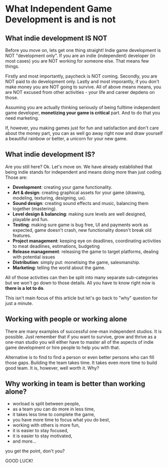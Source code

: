 # What Independent Game Development is and is not

## What indie development IS NOT

Before you move on, lets get one thing straight!
Indie game development is NOT "development only". If you are an indie (independent) developer (in most cases) you are NOT working for someone else. That means few things. 

Firstly and most importantly, paycheck is NOT coming. Secondly, you are NOT paid to do development only. Lastly and most imporantly, if you don't make money you are NOT going to survive.
All of above means means, you are NOT excused from other activities - your life and career depdens on those.

Assuming you are actually thinking seriously of being fulltime independent game developer, **monetizing your game is critical** part. And to do that you need marketing.

If, however, you making games just for fun and satisfaction and don't care about the money part, you can as well go away right now and draw yourself a beautiful rainbow or better, a unicorn for your new game.

## What indie development IS?

Are you still here? Ok. Let's move on. 
We have already established that being indie stands for independent and means doing more than just coding. Those are:

- **Development**: creating your game functionality.
- **Art & design**: creating graphical assets for your game (drawing, modeling, texturing, designing, ux).
- **Sound design**: creating sound effects and music, balancing them together (mastering).
- **Level design & balancing**: making sure levels are well designed, playable and fun.
- **Testing**: making sure game is bug free, UI and payments work as expected, game doesn't crash, new functionality doesn't break old features.
- **Project management**: keeping eye on deadlines, coordinating activities to meat deadlines, estimations, budgeting
- **Release management**: releasing the game to target platforms, dealing with potential issues
- **Distribution**: simply put: monetising the game, salesmanship.
- **Marketing**: telling the world about the game.

All of those activities can then be split into many separate sub-categories but we won't go down to those details. All you have to know right now is **there is a lot to do**.

This isn't main focus of this article but let's go back to "why" question for just a minute.

## Working with people or working alone

There are many examples of successful one-man independent studios. It is possible. Just remember that if you want to survive, grow and thrive as a one-man studio you will either have to master all of the aspects of indie game development or hire people to help you with that.

Alternative is to find to find a person or even better persons who can fill those gaps. Building the team takes time. It takes even more time to build good team. It is, however, well worth it. Why? 

## Why working in team is better than working alone?

- worload is split between people,
- as a team you can do more in less time,
- it takes less time to complete the game,
- you have more time to focus what you do best,
- working with others is more fun,
- it is easier to stay focused,
- it is easier to stay motivated,
- and more...

you get the point, don't you?

GOOD LUCK!
